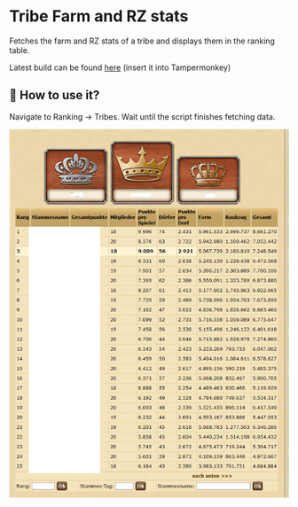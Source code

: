 # Tribe Farm and RZ stats

Fetches the farm and RZ stats of a tribe and displays them in the ranking table.

Latest build can be found [here](https://github.com/LegendaryB/tw-userscripts/tree/main/dist/TribeFarmAndRZStats/userscript.js) (insert it into Tampermonkey)

## 🚀 How to use it?
Navigate to Ranking -> Tribes. Wait until the script finishes fetching data.

![image info](./assets/screenshot.png)